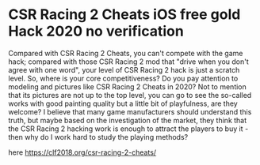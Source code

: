 # CSR Racing 2 Cheats iOS free gold Hack 2020 no verification

Compared with CSR Racing 2 Cheats, you can't compete with the game hack; compared with those CSR Racing 2 mod that "drive when you don't agree with one word", your level of CSR Racing 2 hack is just a scratch level. So, where is your core competitiveness? Do you pay attention to modeling and pictures like CSR Racing 2 Cheats in 2020? Not to mention that its pictures are not up to the top level, you can go to see the so-called works with good painting quality but a little bit of playfulness, are they welcome? I believe that many game manufacturers should understand this truth, but maybe based on the investigation of the market, they think that the CSR Racing 2 hacking work is enough to attract the players to buy it - then why do I work hard to study the playing methods?

here https://clf2018.org/csr-racing-2-cheats/
